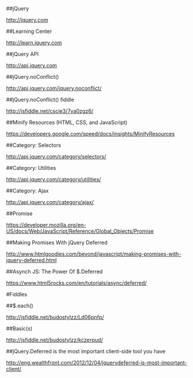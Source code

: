 ##jQuery

http://jquery.com

##Learning Center

http://learn.jquery.com

##jQuery API

http://api.jquery.com

##jQuery.noConflict()

http://api.jquery.com/jquery.noconflict/

##jQuery.noConflict() fiddle

http://jsfiddle.net/cscie3/7ya0zgz6/

##Minify Resources (HTML, CSS, and JavaScript)

https://developers.google.com/speed/docs/insights/MinifyResources

##Category: Selectors

http://api.jquery.com/category/selectors/

##Category: Utilities

http://api.jquery.com/category/utilities/

##Category: Ajax

http://api.jquery.com/category/ajax/

##Promise

https://developer.mozilla.org/en-US/docs/Web/JavaScript/Reference/Global_Objects/Promise

##Making Promises With jQuery Deferred

http://www.htmlgoodies.com/beyond/javascript/making-promises-with-jquery-deferred.html

##Asynch JS: The Power Of $.Deferred

https://www.html5rocks.com/en/tutorials/async/deferred/

#Fiddles

##$.each()

http://jsfiddle.net/budostylzz/Ld06pnfp/

##Basic(s)

http://jsfiddle.net/budostylzz/kczerpud/

##jQuery.Deferred is the most important client-side tool you have

http://eng.wealthfront.com/2012/12/04/jquerydeferred-is-most-important-client/

